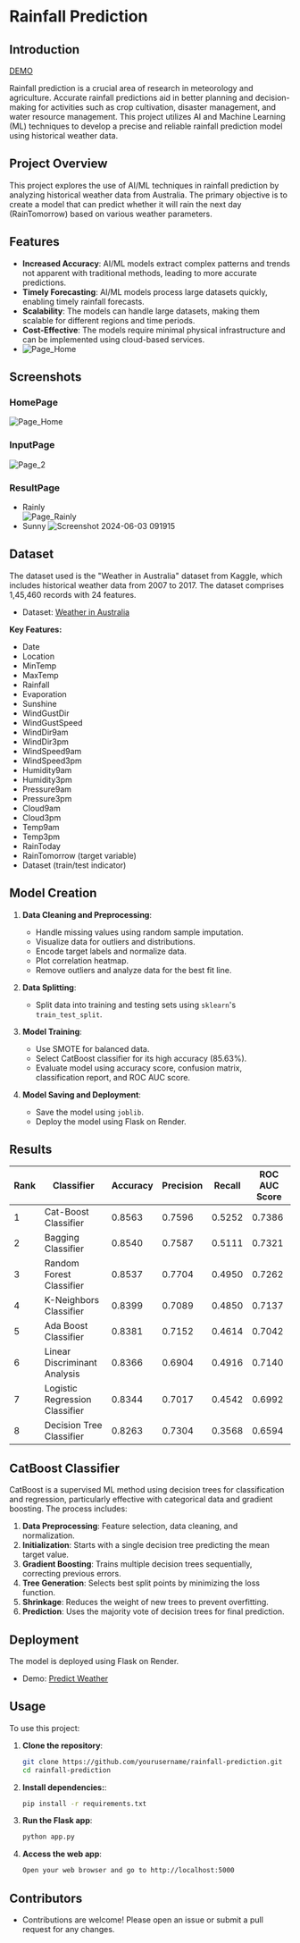 # Rainfall Prediction 

## Introduction

[DEMO](https://rainfall-prediction-6wjd.onrender.com/)

Rainfall prediction is a crucial area of research in meteorology and agriculture. Accurate rainfall predictions aid in better planning and decision-making for activities such as crop cultivation, disaster management, and water resource management. This project utilizes AI and Machine Learning (ML) techniques to develop a precise and reliable rainfall prediction model using historical weather data.


## Project Overview

This project explores the use of AI/ML techniques in rainfall prediction by analyzing historical weather data from Australia. The primary objective is to create a model that can predict whether it will rain the next day (RainTomorrow) based on various weather parameters.

## Features

- **Increased Accuracy**: AI/ML models extract complex patterns and trends not apparent with traditional methods, leading to more accurate predictions.
- **Timely Forecasting**: AI/ML models process large datasets quickly, enabling timely rainfall forecasts.
- **Scalability**: The models can handle large datasets, making them scalable for different regions and time periods.
- **Cost-Effective**: The models require minimal physical infrastructure and can be implemented using cloud-based services.
- ![Page_Home](https://github.com/Rutiktorambe/Rainfall-Prediction/assets/114429614/e6c71ca2-5ee9-497c-8586-e4ee4c36bc9c)


## Screenshots
### HomePage
![Page_Home](https://github.com/Rutiktorambe/Rainfall-Prediction/assets/114429614/e6c71ca2-5ee9-497c-8586-e4ee4c36bc9c)

### InputPage
![Page_2](https://github.com/Rutiktorambe/Rainfall-Prediction/assets/114429614/ace44663-1166-4c7b-9292-c6cc9ae8d424)

### ResultPage
- Rainly  
![Page_Rainly](https://github.com/Rutiktorambe/Rainfall-Prediction/assets/114429614/4ce8453a-1289-465d-98ec-42c758632059)
- Sunny
![Screenshot 2024-06-03 091915](https://github.com/Rutiktorambe/Rainfall-Prediction/assets/114429614/ced83a06-b965-4182-bd93-a857835091e5)


## Dataset

The dataset used is the "Weather in Australia" dataset from Kaggle, which includes historical weather data from 2007 to 2017. The dataset comprises 1,45,460 records with 24 features.
- Dataset: [Weather in Australia](https://www.kaggle.com/datasets/gauravduttakiit/weather-in-aus)
  
**Key Features:**

- Date
- Location
- MinTemp
- MaxTemp
- Rainfall
- Evaporation
- Sunshine
- WindGustDir
- WindGustSpeed
- WindDir9am
- WindDir3pm
- WindSpeed9am
- WindSpeed3pm
- Humidity9am
- Humidity3pm
- Pressure9am
- Pressure3pm
- Cloud9am
- Cloud3pm
- Temp9am
- Temp3pm
- RainToday
- RainTomorrow (target variable)
- Dataset (train/test indicator)

## Model Creation

1. **Data Cleaning and Preprocessing**:
   - Handle missing values using random sample imputation.
   - Visualize data for outliers and distributions.
   - Encode target labels and normalize data.
   - Plot correlation heatmap.
   - Remove outliers and analyze data for the best fit line.

2. **Data Splitting**:
   - Split data into training and testing sets using `sklearn`'s `train_test_split`.

3. **Model Training**:
   - Use SMOTE for balanced data.
   - Select CatBoost classifier for its high accuracy (85.63%).
   - Evaluate model using accuracy score, confusion matrix, classification report, and ROC AUC score.

4. **Model Saving and Deployment**:
   - Save the model using `joblib`.
   - Deploy the model using Flask on Render.

## Results

| Rank | Classifier                     | Accuracy | Precision | Recall | ROC AUC Score |
|------|--------------------------------|----------|-----------|--------|---------------|
| 1    | Cat-Boost Classifier           | 0.8563   | 0.7596    | 0.5252 | 0.7386        |
| 2    | Bagging Classifier             | 0.8540   | 0.7587    | 0.5111 | 0.7321        |
| 3    | Random Forest Classifier       | 0.8537   | 0.7704    | 0.4950 | 0.7262        |
| 4    | K-Neighbors Classifier         | 0.8399   | 0.7089    | 0.4850 | 0.7137        |
| 5    | Ada Boost Classifier           | 0.8381   | 0.7152    | 0.4614 | 0.7042        |
| 6    | Linear Discriminant Analysis   | 0.8366   | 0.6904    | 0.4916 | 0.7140        |
| 7    | Logistic Regression Classifier | 0.8344   | 0.7017    | 0.4542 | 0.6992        |
| 8    | Decision Tree Classifier       | 0.8263   | 0.7304    | 0.3568 | 0.6594        |



## CatBoost Classifier

CatBoost is a supervised ML method using decision trees for classification and regression, particularly effective with categorical data and gradient boosting. The process includes:

1. **Data Preprocessing**: Feature selection, data cleaning, and normalization.
2. **Initialization**: Starts with a single decision tree predicting the mean target value.
3. **Gradient Boosting**: Trains multiple decision trees sequentially, correcting previous errors.
4. **Tree Generation**: Selects best split points by minimizing the loss function.
5. **Shrinkage**: Reduces the weight of new trees to prevent overfitting.
6. **Prediction**: Uses the majority vote of decision trees for final prediction.

## Deployment

The model is deployed using Flask on Render.
- Demo: [Predict Weather](https://rainfall-prediction-6wjd.onrender.com/)
## Usage

To use this project:

1. **Clone the repository**:
   ```sh
   git clone https://github.com/yourusername/rainfall-prediction.git
   cd rainfall-prediction

2. **Install dependencies:**:
   ```sh
   pip install -r requirements.txt

3. **Run the Flask app**:
   ```sh
   python app.py

4. **Access the web app**:
   ```sh
   Open your web browser and go to http://localhost:5000

## Contributors
- Contributions are welcome! Please open an issue or submit a pull request for any changes.
